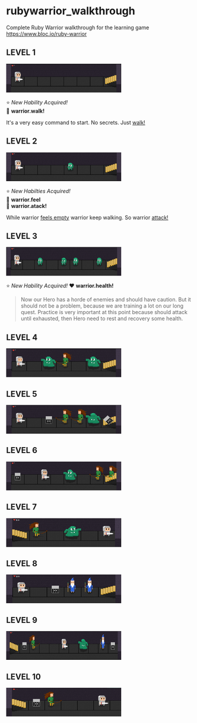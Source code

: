 rubywarrior_walkthrough
=======================

Complete Ruby Warrior walkthrough for the learning game https://www.bloc.io/ruby-warrior

LEVEL 1
-------

![Level 1 level 1](https://raw.githubusercontent.com/rpossan/rubywarrior_walkthrough/master/images/level1.png)

:star: *New Hability Acquired!*<br>
:feet: **warrior.walk!**

It's a very easy command to start. No secrets. Just [walk!](https://github.com/rpossan/rubywarrior_walkthrough/blob/master/beginner/level1.rb#L5)


LEVEL 2
-------

![Level 2 level 2](https://raw.githubusercontent.com/rpossan/rubywarrior_walkthrough/master/images/level2.png)

:star: *New Habilties Acquired!*<br>
:eyes: **warrior.feel**<br>
:punch: **warrior.atack!**<br>

While warrior [feels empty](https://github.com/rpossan/rubywarrior_walkthrough/blob/master/beginner/level2.rb#L5)
 warrior keep walking. So warrior [attack!](https://github.com/rpossan/rubywarrior_walkthrough/blob/master/beginner/level2.rb#L5)

LEVEL 3
-------

![Level 3 level 3](https://raw.githubusercontent.com/rpossan/rubywarrior_walkthrough/master/images/level3.png)

:star: *New Hability Acquired!*
:heart: **warrior.health!**

>Now our Hero has a horde of enemies and should have caution. But it should not be a problem, because we are training a lot on our long quest.
>Practice is very important at this point because should attack until exhausted, then Hero need to rest and recovery some health.

LEVEL 4
-------

![Level 4 level 4](https://raw.githubusercontent.com/rpossan/rubywarrior_walkthrough/master/images/level4.png)

LEVEL 5
-------

![Level 5 level 5](https://raw.githubusercontent.com/rpossan/rubywarrior_walkthrough/master/images/level5.png)

LEVEL 6
-------

![Level 6 level 6](https://raw.githubusercontent.com/rpossan/rubywarrior_walkthrough/master/images/level6.png)

LEVEL 7
-------

![Level 7 level 7](https://raw.githubusercontent.com/rpossan/rubywarrior_walkthrough/master/images/level7.png)

LEVEL 8
-------

![Level 8 level 8](https://raw.githubusercontent.com/rpossan/rubywarrior_walkthrough/master/images/level8.png)

LEVEL 9
-------

![Level 9 level 9](https://raw.githubusercontent.com/rpossan/rubywarrior_walkthrough/master/images/level9.png)

LEVEL 10
-------

![Level 10 level 10](https://raw.githubusercontent.com/rpossan/rubywarrior_walkthrough/master/images/level10.png)
